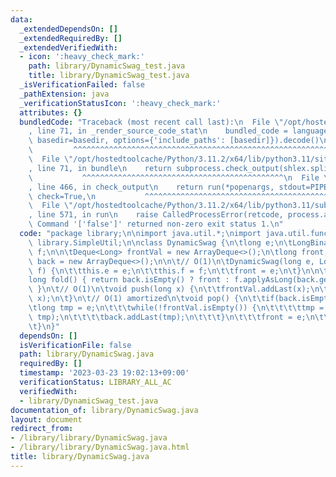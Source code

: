```yaml
---
data:
  _extendedDependsOn: []
  _extendedRequiredBy: []
  _extendedVerifiedWith:
  - icon: ':heavy_check_mark:'
    path: library/DynamicSwag_test.java
    title: library/DynamicSwag_test.java
  _isVerificationFailed: false
  _pathExtension: java
  _verificationStatusIcon: ':heavy_check_mark:'
  attributes: {}
  bundledCode: "Traceback (most recent call last):\n  File \"/opt/hostedtoolcache/Python/3.11.2/x64/lib/python3.11/site-packages/onlinejudge_verify/documentation/build.py\"\
    , line 71, in _render_source_code_stat\n    bundled_code = language.bundle(stat.path,\
    \ basedir=basedir, options={'include_paths': [basedir]}).decode()\n          \
    \         ^^^^^^^^^^^^^^^^^^^^^^^^^^^^^^^^^^^^^^^^^^^^^^^^^^^^^^^^^^^^^^^^^^^^^^^^^^^^^^^^^\n\
    \  File \"/opt/hostedtoolcache/Python/3.11.2/x64/lib/python3.11/site-packages/onlinejudge_verify/languages/user_defined.py\"\
    , line 71, in bundle\n    return subprocess.check_output(shlex.split(command))\n\
    \           ^^^^^^^^^^^^^^^^^^^^^^^^^^^^^^^^^^^^^^^^^^^^^\n  File \"/opt/hostedtoolcache/Python/3.11.2/x64/lib/python3.11/subprocess.py\"\
    , line 466, in check_output\n    return run(*popenargs, stdout=PIPE, timeout=timeout,\
    \ check=True,\n           ^^^^^^^^^^^^^^^^^^^^^^^^^^^^^^^^^^^^^^^^^^^^^^^^^^^^^^^^^\n\
    \  File \"/opt/hostedtoolcache/Python/3.11.2/x64/lib/python3.11/subprocess.py\"\
    , line 571, in run\n    raise CalledProcessError(retcode, process.args,\nsubprocess.CalledProcessError:\
    \ Command '['false']' returned non-zero exit status 1.\n"
  code: "package library;\n\nimport java.util.*;\nimport java.util.function.*;\nimport\
    \ library.SimpleUtil;\n\nclass DynamicSwag {\n\tlong e;\n\tLongBinaryOperator\
    \ f;\n\n\tDeque<Long> frontVal = new ArrayDeque<>();\n\tlong front;\n\tDeque<Long>\
    \ back = new ArrayDeque<>();\n\n\t// O(1)\n\tDynamicSwag(long e, LongBinaryOperator\
    \ f) {\n\t\tthis.e = e;\n\t\tthis.f = f;\n\t\tfront = e;\n\t}\n\n\t// O(1)\n\t\
    long fold() { return back.isEmpty() ? front : f.applyAsLong(back.getLast(), front);\
    \ }\n\t// O(1)\n\tvoid push(long x) {\n\t\tfrontVal.addLast(x);\n\t\tfront = f.applyAsLong(front,\
    \ x);\n\t}\n\t// O(1) amortized\n\tvoid pop() {\n\t\tif(back.isEmpty()) {\n\t\t\
    \tlong tmp = e;\n\t\t\twhile(!frontVal.isEmpty()) {\n\t\t\t\ttmp = f.applyAsLong(frontVal.removeLast(),\
    \ tmp);\n\t\t\t\tback.addLast(tmp);\n\t\t\t}\n\t\t\tfront = e;\n\t\t}\n\t\tback.removeLast();\n\
    \t}\n}"
  dependsOn: []
  isVerificationFile: false
  path: library/DynamicSwag.java
  requiredBy: []
  timestamp: '2023-03-23 19:02:13+09:00'
  verificationStatus: LIBRARY_ALL_AC
  verifiedWith:
  - library/DynamicSwag_test.java
documentation_of: library/DynamicSwag.java
layout: document
redirect_from:
- /library/library/DynamicSwag.java
- /library/library/DynamicSwag.java.html
title: library/DynamicSwag.java
---
```

